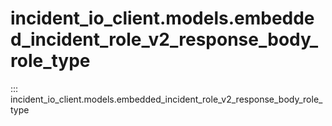 # incident_io_client.models.embedded_incident_role_v2_response_body_role_type

::: incident_io_client.models.embedded_incident_role_v2_response_body_role_type